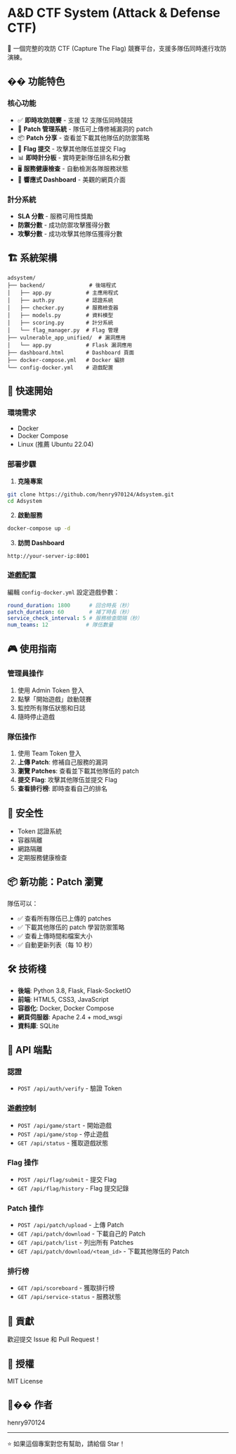 # A&D CTF System (Attack & Defense CTF)

🚩 一個完整的攻防 CTF (Capture The Flag) 競賽平台，支援多隊伍同時進行攻防演練。

## �� 功能特色

### 核心功能
- ✅ **即時攻防競賽** - 支援 12 支隊伍同時競技
- 🔧 **Patch 管理系統** - 隊伍可上傳修補漏洞的 patch
- 📦 **Patch 分享** - 查看並下載其他隊伍的防禦策略
- 🚩 **Flag 提交** - 攻擊其他隊伍並提交 Flag
- 📊 **即時計分板** - 實時更新隊伍排名和分數
- 🖥️ **服務健康檢查** - 自動檢測各隊服務狀態
- 📱 **響應式 Dashboard** - 美觀的網頁介面

### 計分系統
- **SLA 分數** - 服務可用性獎勵
- **防禦分數** - 成功防禦攻擊獲得分數
- **攻擊分數** - 成功攻擊其他隊伍獲得分數

## 🏗️ 系統架構

```
adsystem/
├── backend/              # 後端程式
│   ├── app.py           # 主應用程式
│   ├── auth.py          # 認證系統
│   ├── checker.py       # 服務檢查器
│   ├── models.py        # 資料模型
│   ├── scoring.py       # 計分系統
│   └── flag_manager.py  # Flag 管理
├── vulnerable_app_unified/  # 漏洞應用
│   └── app.py           # Flask 漏洞應用
├── dashboard.html       # Dashboard 頁面
├── docker-compose.yml   # Docker 編排
└── config-docker.yml    # 遊戲配置
```

## 🚀 快速開始

### 環境需求
- Docker
- Docker Compose
- Linux (推薦 Ubuntu 22.04)

### 部署步驟

1. **克隆專案**
```bash
git clone https://github.com/henry970124/Adsystem.git
cd Adsystem
```

2. **啟動服務**
```bash
docker-compose up -d
```

3. **訪問 Dashboard**
```
http://your-server-ip:8001
```

### 遊戲配置

編輯 `config-docker.yml` 設定遊戲參數：
```yaml
round_duration: 1800      # 回合時長（秒）
patch_duration: 60        # 補丁時長（秒）
service_check_interval: 5 # 服務檢查間隔（秒）
num_teams: 12            # 隊伍數量
```

## 🎮 使用指南

### 管理員操作
1. 使用 Admin Token 登入
2. 點擊「開始遊戲」啟動競賽
3. 監控所有隊伍狀態和日誌
4. 隨時停止遊戲

### 隊伍操作
1. 使用 Team Token 登入
2. **上傳 Patch**: 修補自己服務的漏洞
3. **瀏覽 Patches**: 查看並下載其他隊伍的 patch
4. **提交 Flag**: 攻擊其他隊伍並提交 Flag
5. **查看排行榜**: 即時查看自己的排名

## 🔐 安全性

- Token 認證系統
- 容器隔離
- 網路隔離
- 定期服務健康檢查

## 📦 新功能：Patch 瀏覽

隊伍可以：
- ✅ 查看所有隊伍已上傳的 patches
- ✅ 下載其他隊伍的 patch 學習防禦策略
- ✅ 查看上傳時間和檔案大小
- ✅ 自動更新列表（每 10 秒）

## 🛠️ 技術棧

- **後端**: Python 3.8, Flask, Flask-SocketIO
- **前端**: HTML5, CSS3, JavaScript
- **容器化**: Docker, Docker Compose
- **網頁伺服器**: Apache 2.4 + mod_wsgi
- **資料庫**: SQLite

## 📝 API 端點

### 認證
- `POST /api/auth/verify` - 驗證 Token

### 遊戲控制
- `POST /api/game/start` - 開始遊戲
- `POST /api/game/stop` - 停止遊戲
- `GET /api/status` - 獲取遊戲狀態

### Flag 操作
- `POST /api/flag/submit` - 提交 Flag
- `GET /api/flag/history` - Flag 提交記錄

### Patch 操作
- `POST /api/patch/upload` - 上傳 Patch
- `GET /api/patch/download` - 下載自己的 Patch
- `GET /api/patch/list` - 列出所有 Patches
- `GET /api/patch/download/<team_id>` - 下載其他隊伍的 Patch

### 排行榜
- `GET /api/scoreboard` - 獲取排行榜
- `GET /api/service-status` - 服務狀態

## 🤝 貢獻

歡迎提交 Issue 和 Pull Request！

## 📄 授權

MIT License

## 👨‍�� 作者

henry970124

---

⭐ 如果這個專案對您有幫助，請給個 Star！

